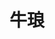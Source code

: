 ---
title: "牛琅"
description: "牛琅"
layout: shop
keywords:
  - 美食競賽
  - 台灣美食
  - 美食精選
datePublished: "2025-06-30"
dateModified: "2025-07-06"
city: "台北市"
district: "中山區"
address: "台北市中山區樂群三路303號3樓"
phone: "0285027711"
geo: "25.08279704353928, 121.56032962199026"
google_map: "https://maps.app.goo.gl/k4M7Ez7e3c9izAZD7"
footinder: "https://footinder.com.tw/%e5%8f%b0%e5%8c%97%e5%b8%82%e4%b8%ad%e5%b1%b1%e5%8d%80/362138/"
official: "https://www.newluxebeef.com/"
award:
  - name: "500盤"
    year: "2024"
    entries:
      - dishes:
          - "牛琅溫體牛火鍋"

---